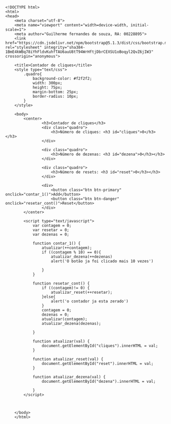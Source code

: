 	<!DOCTYPE html>
	<html>
	<head>
		<meta charset="utf-8">
		<meta name="viewport" content="width=device-width, initial-scale=1">
		<meta author="Guilherme fernandes de souza, RA: 00228895">
		<link href="https://cdn.jsdelivr.net/npm/bootstrap@5.1.3/dist/css/bootstrap.min.css" rel="stylesheet" integrity="sha384-1BmE4kWBq78iYhFldvKuhfTAU6auU8tT94WrHftjDbrCEXSU1oBoqyl2QvZ6jIW3" crossorigin="anonymous">

		<title>Contador de cliques</title>
		<style type="text/css">
			.quadro{
				background-color: #f2f2f2;
				width: 300px;
				height: 75px;
				margin-bottom: 25px;
				border-radius: 10px;
			}
		</style>	

		<body>
			<center>
					<h3>Contador de cliques</h3>
					<div class="quadro">
						<h3>Número de cliques: <h3 id="cliques">0</h3></h3>
					</div>

					<div class="quadro">
						<h3>Número de dezenas: <h3 id="dezena">0</h3></h3>
					</div>

					<div class="quadro"> 
						<h3>Número de resets: <h3 id="reset">0</h3></h3>
					</div>

					<div>
						<button class="btn btn-primary" onclick="contar_1()">Add</button>
						<button class="btn btn-danger" onclick="resetar_cont()">Reset</button>
					</div>
			</center>

			<script type="text/javascript">
				var contagem = 0;
				var	resetar = 0;
				var dezenas = 0;

				function contar_1() {
					atualizar(++contagem);
					if ((contagem % 10) == 0){
						atualizar_dezena(++dezenas)
						alert('O botão ja foi clicado mais 10 vezes')

					}
				}

				function resetar_cont() {
					if ((contagem)!= 0) {
						atualizar_reset(++resetar);
					}else{
						alert('o contador ja esta zerado')
					}
					contagem = 0;
					dezenas = 0;
					atualizar(contagem);
					atualizar_dezena(dezenas);
					
				}

				function atualizar(val) {
					document.getElementById("cliques").innerHTML = val;
				}

				function atualizar_reset(val) {
					document.getElementById("reset").innerHTML = val;
				}

				function atualizar_dezena(val) {
					document.getElementById("dezena").innerHTML = val;

				}
			</script>



		</body>
		</html>
